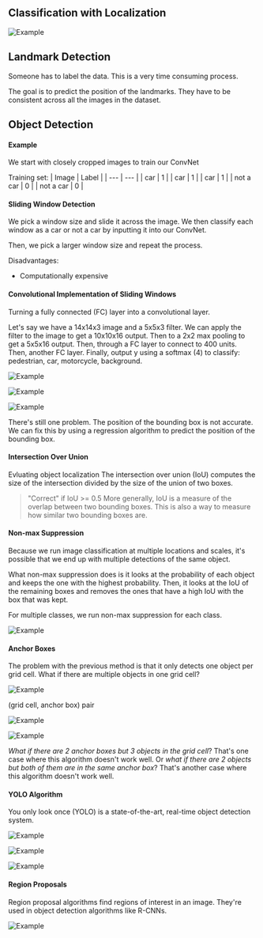 ## Classification with Localization

![Example](./Screenshot%202023-05-01%20023159.png)

## Landmark Detection

Someone has to label the data. This is a very time consuming process.

The goal is to predict the position of the landmarks. They have to be consistent across all the images in the dataset.

## Object Detection

#### Example

We start with closely cropped images to train our ConvNet

Training set:
| Image | Label |
| --- | --- |
| car | 1 |
| car | 1 |
| car | 1 |
| not a car | 0 |
| not a car | 0 |

#### Sliding Window Detection

We pick a window size and slide it across the image. We then classify each window as a car or not a car by inputting it into our ConvNet.

Then, we pick a larger window size and repeat the process.

Disadvantages:
- Computationally expensive

#### Convolutional Implementation of Sliding Windows

Turning a fully connected (FC) layer into a convolutional layer.

Let's say we have a 14x14x3 image and a 5x5x3 filter. We can apply the filter to the image to get a 10x10x16 output. Then to a 2x2 max pooling to get a 5x5x16 output. Then, through a FC layer to connect to 400 units. Then, another FC layer. Finally, output y using a softmax (4) to classify: pedestrian, car, motorcycle, background.

![Example](./Screenshot%202023-05-01%20025545.png)

![Example](./Screenshot%202023-05-01%20030219.png)

![Example](./Screenshot%202023-05-01%20030312.png)

There's still one problem. The position of the bounding box is not accurate. We can fix this by using a regression algorithm to predict the position of the bounding box.

#### Intersection Over Union

Evluating object localization 
The intersection over union (IoU) computes the size of the intersection divided by the size of the union of two boxes.
> "Correct" if IoU >= 0.5
More generally, IoU is a measure of the overlap between two bounding boxes. This is also a way to measure how similar two bounding boxes are.

#### Non-max Suppression

Because we run image classification at multiple locations and scales, it's possible that we end up with multiple detections of the same object.

What non-max suppression does is it looks at the probability of each object and keeps the one with the highest probability. Then, it looks at the IoU of the remaining boxes and removes the ones that have a high IoU with the box that was kept.

For multiple classes, we run non-max suppression for each class.

![Example](./Screenshot%202023-05-01%20032149.png)

#### Anchor Boxes

The problem with the previous method is that it only detects one object per grid cell. What if there are multiple objects in one grid cell?

![Example](./Screenshot%202023-05-01%20032524.png)

(grid cell, anchor box) pair

![Example](./Screenshot%202023-05-01%20032808.png)

![Example](./Screenshot%202023-05-01%20033259.png)

_What if there are 2 anchor boxes but 3 objects in the grid cell_? That's one case where this algorithm doesn't work well. Or _what if there are 2 objects but both of them are in the same anchor box_? That's another case where this algorithm doesn't work well.

#### YOLO Algorithm

You only look once (YOLO) is a state-of-the-art, real-time object detection system.

![Example](./Screenshot%202023-05-01%20034008.png)

![Example](./Screenshot%202023-05-01%20034132.png)

![Example](./Screenshot%202023-05-01%20034302.png)

#### Region Proposals

Region proposal algorithms find regions of interest in an image. They're used in object detection algorithms like R-CNNs.

![Example](./Screenshot%202023-05-01%20034647.png)
